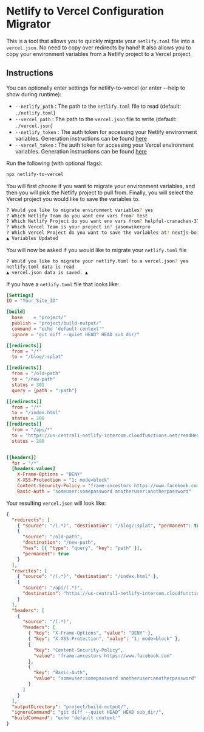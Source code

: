 # Netlify to Vercel Configuration Migrator

This is a tool that allows you to quickly migrate your `netlify.toml` file into a `vercel.json`. No need to copy over redirects by hand! It also allows you to copy your environment variables from a Netlify project to a Vercel project.

## Instructions

You can optionally enter settings for netlify-to-vercel (or enter --help to show during runtime):

- `--netlify_path` : The path to the `netlify.toml` file to read (default: `./netlify.toml`)
- `--vercel_path` : The path to the `vercel.json` file to write (default: `./vercel.json`)
- `--netlify_token` : The auth token for accessing your Netlify environment variables. Generation instructions can be found [here](https://docs.netlify.com/cli/get-started/#obtain-a-token-in-the-netlify-ui) 
- `--vercel_token` :  The auth token for accessing your Vercel environment variables. Generation instructions can be found [here](https://vercel.com/guides/how-do-i-use-a-vercel-api-access-token)

Run the following (with optional flags):

```bash
npx netlify-to-vercel
```

You will first choose if you want to migrate your environment variables, and then you will pick the Netlify project to pull from. Finally, you will select the Vercel project you would like to save the variables to.

```bash
? Would you like to migrate environment variables? yes
? Which Netlify Team do you want env vars from? test
? Which Netlify Project do you want env vars from? helpful-cranachan-3774bc - https://github.com/Speediing/simon-game
? Which Vercel Team is your project in? jasonwikerpro
? Which Vercel Project do you want to save the variables at? nextjs-boilerplate
▲ Variables Updated
```

You will now be asked if you would like to migrate your `netlify.toml` file

```bash
? Would you like to migrate your netlify.toml to a vercel.json? yes
netlify.toml data is read
▲ vercel.json data is saved. ▲
```

If you have a `netlify.toml` file that looks like:

```toml
[Settings]
ID = "Your_Site_ID"

[build]
  base    = "project/"
  publish = "project/build-output/"
  command = "echo 'default context'"
  ignore = "git diff --quiet HEAD^ HEAD sub_dir/"

[[redirects]]
  from = "/*"
  to = "/blog/:splat"

[[redirects]]
  from = "/old-path"
  to = "/new-path"
  status = 301
  query = {path = ":path"} 

[[redirects]]
  from = "/*"
  to = "/index.html"
  status = 200
[[redirects]]
  from = "/api/*"
  to = "https://us-central1-netlify-intercom.cloudfunctions.net/readHeaders/:splat"
  status = 200


[[headers]]
  for = "/*" 
  [headers.values]
    X-Frame-Options = "DENY"
    X-XSS-Protection = "1; mode=block"
    Content-Security-Policy = "frame-ancestors https://www.facebook.com"
    Basic-Auth = "someuser:somepassword anotheruser:anotherpassword"
```

Your resulting `vercel.json` will look like:

```json
{
  "redirects": [
    { "source": "/(.*)", "destination": "/blog/:splat", "permanent": true },
    {
      "source": "/old-path",
      "destination": "/new-path",
      "has": [{ "type": "query", "key": "path" }],
      "permanent": true
    }
  ],
  "rewrites": [
    { "source": "/(.*)", "destination": "/index.html" },
    {
      "source": "/api/(.*)",
      "destination": "https://us-central1-netlify-intercom.cloudfunctions.net/readHeaders/:splat"
    }
  ],
  "headers": [
    {
      "source": "/(.*)",
      "headers": [
        { "key": "X-Frame-Options", "value": "DENY" },
        { "key": "X-XSS-Protection", "value": "1; mode=block" },
        {
          "key": "Content-Security-Policy",
          "value": "frame-ancestors https://www.facebook.com"
        },
        {
          "key": "Basic-Auth",
          "value": "someuser:somepassword anotheruser:anotherpassword"
        }
      ]
    }
  ],
  "outputDirectory": "project/build-output/",
  "ignoreCommand": "git diff --quiet HEAD^ HEAD sub_dir/",
  "buildCommand": "echo 'default context'"
}
```
